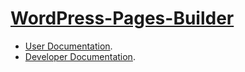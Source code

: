 # [WordPress-Pages-Builder](https://siteorigin.com/page-builder/)


* [User Documentation](https://siteorigin.com/page-builder/documentation/).
* [Developer Documentation](https://siteorigin.com/docs/page-builder/).
